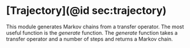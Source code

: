 # [Trajectory](@id sec:trajectory)

This module generates Markov chains from a transfer operator. The most useful function is the *generate* function. The *generate* function takes a transfer operator and a number of steps and returns a Markov chain. 